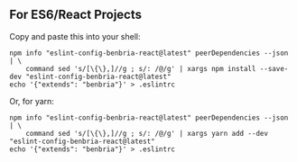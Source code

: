 ## For ES6/React Projects

Copy and paste this into your shell:

```
npm info "eslint-config-benbria-react@latest" peerDependencies --json | \
    command sed 's/[\{\},]//g ; s/: /@/g' | xargs npm install --save-dev "eslint-config-benbria-react@latest"
echo '{"extends": "benbria"}' > .eslintrc
```

Or, for yarn:

```
npm info "eslint-config-benbria-react@latest" peerDependencies --json | \
    command sed 's/[\{\},]//g ; s/: /@/g' | xargs yarn add --dev "eslint-config-benbria-react@latest"
echo '{"extends": "benbria"}' > .eslintrc
```
